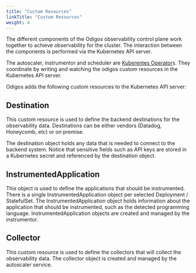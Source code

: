```yaml
---
title: "Custom Resources"
linkTitle: "Custom Resources"
weight: 4
---
```


The different components of the Odigos observability control plane work together to achieve observability for the cluster. The interaction between the components is performed via the Kubernetes API server.

The autoscaler, instrumentor and scheduler are [Kuberentes Operator](https://kubernetes.io/docs/concepts/extend-kubernetes/operator/)s. They coordinate by writing and watching the odigos custom resources in the Kubernetes API server.

Odigos adds the following custom resources to the Kubernetes API server:

## Destination

This custom resource is used to define the backend destinations for the observability data.
Destinations can be either vendors (Datadog, Honeycomb, etc) or on premise.

The destination object holds any data that is needed to connect to the backend system.
Notice that sensitive fields such as API keys are stored in a Kubernetes secret and referenced by the destination object.

## InstrumentedApplication

This object is used to define the applications that should be instrumented. There is a single InstrumentedApplication object per selected Deployment / StatefulSet. The InstrumentedApplication object holds information about the application that should be instrumented, such as the detected programming language. InstrumentedApplication objects are created and managed by the instrumentor.

## Collector

This custom resource is used to define the collectors that will collect the observability data. The collector object is created and managed by the autoscaler service.
